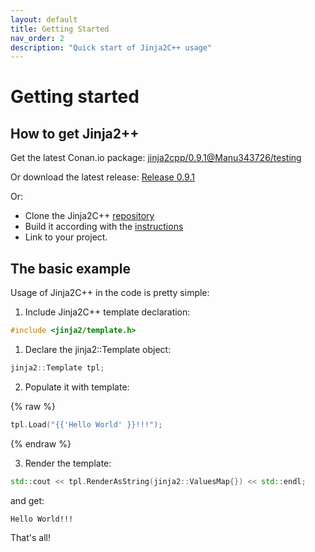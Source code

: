 ```yaml
---
layout: default
title: Getting Started
nav_order: 2
description: "Quick start of Jinja2C++ usage"
---
```


# Getting started

## How to get Jinja2++

Get the latest Conan.io package: [
jinja2cpp/0.9.1@Manu343726/testing](https://bintray.com/manu343726/conan-packages/jinja2cpp%3AManu343726/0.9.1%3Atesting)

Or download the latest release: [Release 0.9.1](https://github.com/flexferrum/Jinja2Cpp/releases/latest)

Or:
- Clone the Jinja2C++ [repository](https://github.com/jinja2cpp/Jinja2Cpp)
- Build it according with the [instructions](build-and-install.html)
- Link to your project.

## The basic example

Usage of Jinja2C++ in the code is pretty simple:
1. Include Jinja2C++ template declaration:

```c++
#include <jinja2/template.h>
```

1. Declare the jinja2::Template object:

```c++
jinja2::Template tpl;
```

2. Populate it with template:

{% raw %}
```c++
tpl.Load("{{'Hello World' }}!!!");
```
{% endraw %}

3. Render the template:

```c++
std::cout << tpl.RenderAsString(jinja2::ValuesMap{}) << std::endl;
```

and get:

`
Hello World!!!
`

That's all!
